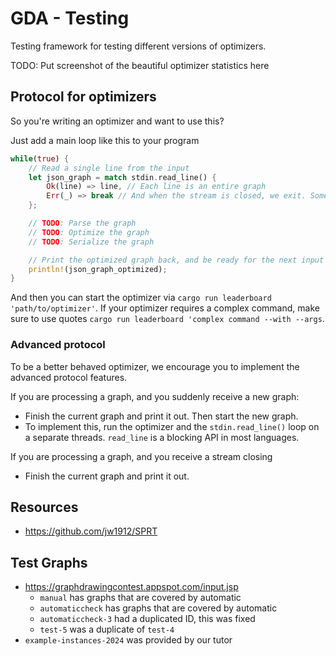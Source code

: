 # GDA - Testing

Testing framework for testing different versions of optimizers.

TODO: Put screenshot of the beautiful optimizer statistics here

## Protocol for optimizers

So you're writing an optimizer and want to use this?

Just add a main loop like this to your program
```rs
while(true) {
    // Read a single line from the input
    let json_graph = match stdin.read_line() {
        Ok(line) => line, // Each line is an entire graph
        Err(_) => break // And when the stream is closed, we exit. Some languages return an empty string when stdin is closed.
    };

    // TODO: Parse the graph
    // TODO: Optimize the graph
    // TODO: Serialize the graph

    // Print the optimized graph back, and be ready for the next input
    println!(json_graph_optimized);
}
```

And then you can start the optimizer via `cargo run leaderboard 'path/to/optimizer'`.
If your optimizer requires a complex command, make sure to use quotes `cargo run leaderboard 'complex command --with --args`.

### Advanced protocol

To be a better behaved optimizer, we encourage you to implement the advanced protocol features.

If you are processing a graph, and you suddenly receive a new graph:
- Finish the current graph and print it out. Then start the new graph.
- To implement this, run the optimizer and the `stdin.read_line()` loop on a separate threads. `read_line` is a blocking API in most languages.

If you are processing a graph, and you receive a stream closing
- Finish the current graph and print it out.

## Resources

- https://github.com/jw1912/SPRT

## Test Graphs

- https://graphdrawingcontest.appspot.com/input.jsp
  - `manual` has graphs that are covered by automatic
  - `automaticcheck` has graphs that are covered by automatic
  - `automaticcheck-3` had a duplicated ID, this was fixed
  - `test-5` was a duplicate of `test-4`
- `example-instances-2024` was provided by our tutor

